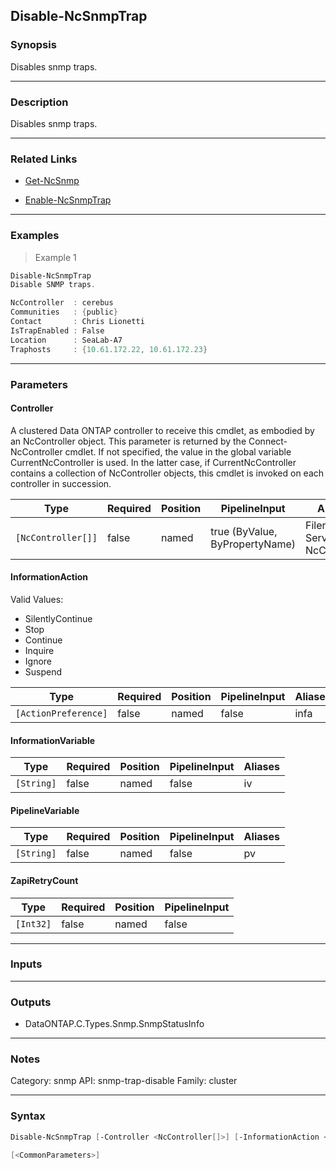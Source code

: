 Disable-NcSnmpTrap
------------------

### Synopsis
Disables snmp traps.

---

### Description

Disables snmp traps.

---

### Related Links
* [Get-NcSnmp](Get-NcSnmp)

* [Enable-NcSnmpTrap](Enable-NcSnmpTrap)

---

### Examples
> Example 1

```PowerShell
Disable-NcSnmpTrap
Disable SNMP traps.

NcController  : cerebus
Communities   : {public}
Contact       : Chris Lionetti
IsTrapEnabled : False
Location      : SeaLab-A7
Traphosts     : {10.61.172.22, 10.61.172.23}

```

---

### Parameters
#### **Controller**
A clustered Data ONTAP controller to receive this cmdlet, as embodied by an NcController object.  This parameter is returned by the Connect-NcController cmdlet.  If not specified, the value in the global variable CurrentNcController is used.  In the latter case, if CurrentNcController contains a collection of NcController objects, this cmdlet is invoked on each controller in succession.

|Type              |Required|Position|PipelineInput                 |Aliases                          |
|------------------|--------|--------|------------------------------|---------------------------------|
|`[NcController[]]`|false   |named   |true (ByValue, ByPropertyName)|Filer<br/>Server<br/>NcController|

#### **InformationAction**

Valid Values:

* SilentlyContinue
* Stop
* Continue
* Inquire
* Ignore
* Suspend

|Type                |Required|Position|PipelineInput|Aliases|
|--------------------|--------|--------|-------------|-------|
|`[ActionPreference]`|false   |named   |false        |infa   |

#### **InformationVariable**

|Type      |Required|Position|PipelineInput|Aliases|
|----------|--------|--------|-------------|-------|
|`[String]`|false   |named   |false        |iv     |

#### **PipelineVariable**

|Type      |Required|Position|PipelineInput|Aliases|
|----------|--------|--------|-------------|-------|
|`[String]`|false   |named   |false        |pv     |

#### **ZapiRetryCount**

|Type     |Required|Position|PipelineInput|
|---------|--------|--------|-------------|
|`[Int32]`|false   |named   |false        |

---

### Inputs

---

### Outputs
* DataONTAP.C.Types.Snmp.SnmpStatusInfo

---

### Notes
Category: snmp
API: snmp-trap-disable
Family: cluster

---

### Syntax
```PowerShell
Disable-NcSnmpTrap [-Controller <NcController[]>] [-InformationAction <ActionPreference>] [-InformationVariable <String>] [-PipelineVariable <String>] [-ZapiRetryCount <Int32>] 
```
```PowerShell
[<CommonParameters>]
```
